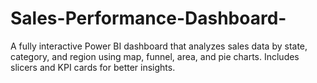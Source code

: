 # Sales-Performance-Dashboard-
A fully interactive Power BI dashboard that analyzes sales data by state, category, and region using map, funnel, area, and pie charts. Includes slicers and KPI cards for better insights.
